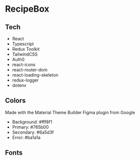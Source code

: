 # RecipeBox 

## Tech 
- React
- Typescript
- Redux Toolkit 
- TailwindCSS 
- Auth0
- react-icons
- react-router-dom
- react-loading-skeleton
- redux-logger
- dotenv


## Colors
Made with the Material Theme Builder Figma plugin from Google 

- Background: #fff8f1
- Primary: #765b00
- Secondary: #6a5d3f
- Error: #ba1a1a

## Fonts 

